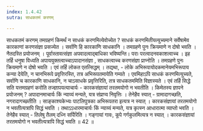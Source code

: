 ```yaml
---
index: 1.4.42
sutra: साधकतमं करणम्

---
```

 साधकतमं करणम् तमग्रहणं किमर्थं न साधकं करणमित्येवोच्येत ? साधकं करणमितीयत्युच्यमाने सर्वेषामेव कारकाणां करणसंज्ञा प्रसज्येत । सर्वाणि हि कारकाणि साधकानि । तमग्रहणे पुनः क्रियमाणे न दोषो भवति । नैतदस्ति प्रयोजनम् । पूर्वास्तावत्संज्ञा अपवादत्वाद्बाधिका भविष्यन्ति। पराः परत्वादनवकाशत्वाच्च । इह तर्हि धनुषा विध्यति अपाययुक्तत्वाच्चाऽपादानसंज्ञा , साधकत्वाच्च करणसंज्ञा प्राप्नोति । तमग्रहणे पुनः क्रियमाणे न दोषो भवति । एवं तर्हि लोकत एतत्सिद्धम् । तद्यथा,  -  लोके अभिरूपायोदकमानेयमभिरूपाय कन्या देयेति, न चानभिरूपे प्रवृत्तिरस्ति, तत्र अभिरूपतमायेति गम्यते । एवमिहाऽपि साधकं करणमित्युच्यते, सर्वाणि च कारकाणि साधकानि, न चाऽसाधके प्रवृत्तिरिति, तत्र साधकतममिति विज्ञास्यते । एवं तर्हि सिद्धे सति यत्तमग्रहणं करोति तज्ज्ञापयत्याचार्यः  -  कारकसंज्ञायां तरतमयोगो न भवतीति । किमेतस्य ज्ञापने प्रयोजनम् ? अपादानमाचार्यः किं न्याय्यं मन्यते, यत्र संप्राप्य निवृत्तिः । तेनेहैव स्यात्  -  ग्रामादागच्छति, नगरादागच्छतीति । साङ्काश्यकेभ्यः पाटलिपुत्रका अभिरूपतरा इत्यत्र न स्यात् । कारकसंज्ञायां तरतमयोगो न भवतीत्यत्रापि सिद्धं भवति । तथाऽऽधारमाचार्यः किं न्याय्यं मन्यते, यत्र कृत्स्न आधारात्मा व्याप्तो भवति । तेनेहैव स्यात्  -  तिलेषु तैलम् दध्नि सर्पिरिति । गङ्गायां गावः, कूपे गर्गकुलमित्यत्र न स्यात् । कारकसंज्ञायां तरतमयोगो न भवतीत्यत्रापि सिद्धं भवति ॥ 42 ॥ 